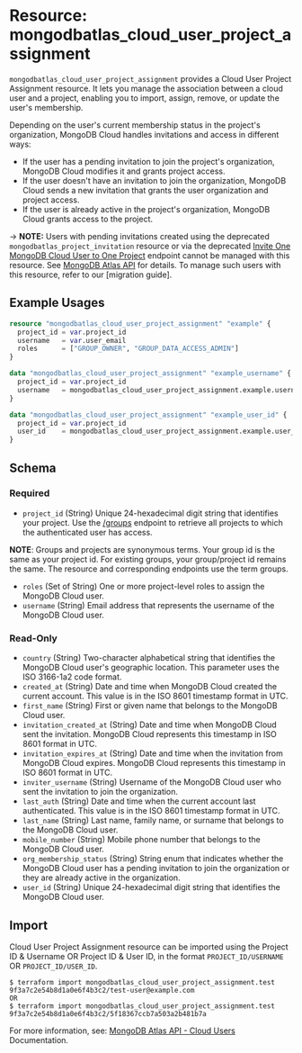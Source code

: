 # Resource: mongodbatlas_cloud_user_project_assignment

`mongodbatlas_cloud_user_project_assignment` provides a Cloud User Project Assignment resource. It lets you manage the association between a cloud user and a project, enabling you to import, assign, remove, or update the user's membership.

Depending on the user's current membership status in the project's organization, MongoDB Cloud handles invitations and access in different ways:
- If the user has a pending invitation to join the project's organization, MongoDB Cloud modifies it and grants project access.
- If the user doesn't have an invitation to join the organization, MongoDB Cloud sends a new invitation that grants the user organization and project access.
- If the user is already active in the project's organization, MongoDB Cloud grants access to the project.

-> **NOTE:** Users with pending invitations created using the deprecated `mongodbatlas_project_invitation` resource or via the deprecated [Invite One MongoDB Cloud User to One Project](https://www.mongodb.com/docs/api/doc/atlas-admin-api-v2/operation/operation-getorganizationuser#tag/Projects/operation/createProjectInvitation)
endpoint cannot be managed with this resource. See [MongoDB Atlas API](https://www.mongodb.com/docs/api/doc/atlas-admin-api-v2/operation/operation-getprojectteam) for details.
To manage such users with this resource, refer to our [migration guide]<link-to-migration-guide>.

## Example Usages

```terraform
resource "mongodbatlas_cloud_user_project_assignment" "example" {
  project_id = var.project_id
  username   = var.user_email
  roles      = ["GROUP_OWNER", "GROUP_DATA_ACCESS_ADMIN"]
}

data "mongodbatlas_cloud_user_project_assignment" "example_username" {
  project_id = var.project_id
  username   = mongodbatlas_cloud_user_project_assignment.example.username
}

data "mongodbatlas_cloud_user_project_assignment" "example_user_id" {
  project_id = var.project_id
  user_id    = mongodbatlas_cloud_user_project_assignment.example.user_id
}
```

<!-- schema generated by tfplugindocs -->
## Schema

### Required

- `project_id` (String) Unique 24-hexadecimal digit string that identifies your project. Use the [/groups](https://www.mongodb.com/docs/api/doc/atlas-admin-api-v2/operation/operation-listprojects) endpoint to retrieve all projects to which the authenticated user has access.

**NOTE**: Groups and projects are synonymous terms. Your group id is the same as your project id. For existing groups, your group/project id remains the same. The resource and corresponding endpoints use the term groups.
- `roles` (Set of String) One or more project-level roles to assign the MongoDB Cloud user.
- `username` (String) Email address that represents the username of the MongoDB Cloud user.

### Read-Only

- `country` (String) Two-character alphabetical string that identifies the MongoDB Cloud user's geographic location. This parameter uses the ISO 3166-1a2 code format.
- `created_at` (String) Date and time when MongoDB Cloud created the current account. This value is in the ISO 8601 timestamp format in UTC.
- `first_name` (String) First or given name that belongs to the MongoDB Cloud user.
- `invitation_created_at` (String) Date and time when MongoDB Cloud sent the invitation. MongoDB Cloud represents this timestamp in ISO 8601 format in UTC.
- `invitation_expires_at` (String) Date and time when the invitation from MongoDB Cloud expires. MongoDB Cloud represents this timestamp in ISO 8601 format in UTC.
- `inviter_username` (String) Username of the MongoDB Cloud user who sent the invitation to join the organization.
- `last_auth` (String) Date and time when the current account last authenticated. This value is in the ISO 8601 timestamp format in UTC.
- `last_name` (String) Last name, family name, or surname that belongs to the MongoDB Cloud user.
- `mobile_number` (String) Mobile phone number that belongs to the MongoDB Cloud user.
- `org_membership_status` (String) String enum that indicates whether the MongoDB Cloud user has a pending invitation to join the organization or they are already active in the organization.
- `user_id` (String) Unique 24-hexadecimal digit string that identifies the MongoDB Cloud user.

## Import

Cloud User Project Assignment resource can be imported using the Project ID & Username OR Project ID & User ID, in the format `PROJECT_ID/USERNAME` OR `PROJECT_ID/USER_ID`.

```
$ terraform import mongodbatlas_cloud_user_project_assignment.test 9f3a7c2e54b8d1a0e6f4b3c2/test-user@example.com
OR
$ terraform import mongodbatlas_cloud_user_project_assignment.test 9f3a7c2e54b8d1a0e6f4b3c2/5f18367ccb7a503a2b481b7a
```

For more information, see: [MongoDB Atlas API - Cloud Users](https://www.mongodb.com/docs/api/doc/atlas-admin-api-v2/operation/operation-addprojectuser) Documentation.
